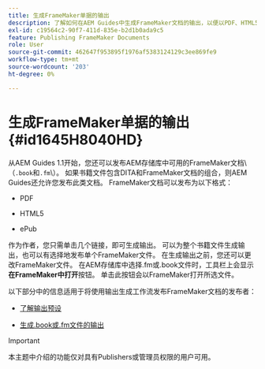 ```yaml
---
title: 生成FrameMaker单据的输出
description: 了解如何在AEM Guides中生成FrameMaker文档的输出，以便以PDF、HTML5和EPUB格式发布。
exl-id: c19564c2-90f7-411d-835e-b2d1b0ada9c5
feature: Publishing FrameMaker Documents
role: User
source-git-commit: 462647f953895f1976af5383124129c3ee869fe9
workflow-type: tm+mt
source-wordcount: '203'
ht-degree: 0%

---
```


# 生成FrameMaker单据的输出 {#id1645H8040HD}

从AEM Guides 1.1开始，您还可以发布AEM存储库中可用的FrameMaker文档\（`.book`和`.fm`\）。 如果书籍文件包含DITA和FrameMaker文档的组合，则AEM Guides还允许您发布此类文档。 FrameMaker文档可以发布为以下格式：

- PDF

- HTML5

- ePub


作为作者，您只需单击几个链接，即可生成输出。 可以为整个书籍文件生成输出，也可以有选择地发布单个FrameMaker文件。 在生成输出之前，您还可以更改FrameMaker文件。 在AEM存储库中选择.fm或.book文件时，工具栏上会显示&#x200B;**在FrameMaker中打开**&#x200B;按钮。 单击此按钮会以FrameMaker打开所选文件。

以下部分中的信息适用于将使用输出生成工作流发布FrameMaker文档的发布者：

- [了解输出预设](fm-output-understand-presets.md#)

- [生成.book或.fm文件的输出](fm-output-generate.md#)

>[!IMPORTANT]
>
> 本主题中介绍的功能仅对具有Publishers或管理员权限的用户可用。
